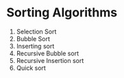 # Sorting Algorithms

1. Selection Sort
2. Bubble Sort
3. Inserting sort 
4. Recursive Bubble sort
5. Recursive Insertion sort
6. Quick sort